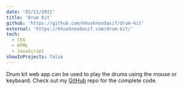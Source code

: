 ```yaml
---
date: '02/11/2021'
title: 'Drum Kit'
github: 'https://github.com/khushnoodasif/drum-kit'
external: 'https://khushnoodasif.com/drum-kit/'
tech:
  - CSS
  - HTML
  - JavaScript
showInProjects: false
---
```


Drum kit web app can be used to play the drums using the mouse or keyboard. Check out my [GitHub](https://github.com/khushnoodasif/drum-kit) repo for the complete code.
